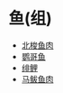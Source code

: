 # 鱼(组)  
- [北梭鱼肉](BonefishMeat.md)  
- [鹦哥鱼](ParrotFish.md)  
- [绯鲤](Goatfish.md)  
- [马鲅鱼肉](ThreadfinMeat.md)  
